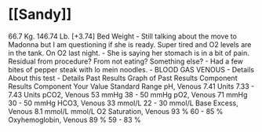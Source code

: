 # [[Sandy]]
66.7 Kg. 146.74 Lb. [+3.74] Bed Weight
	- Still talking about the move to Madonna but I am questioning if she is ready.  Super tired and O2 levels are in the tank.  On O2 last night.
	- She is saying her stomach is in a bit of pain. Residual from procedure? From not eating? Something else?
	- Had a few bites of pepper steak with lo mein noodles.
	- BLOOD GAS VENOUS - Details
	  About this test
	- Details
	  Past Results
	  Graph of Past Results
	  Component Results
	  Component	Your Value	Standard Range
	  pH, Venous	7.41 Units	7.33 - 7.43 Units
	  pCO2, Venous	53 mmHg	38 - 50 mmHg
	  pO2, Venous	71 mmHg	30 - 50 mmHg
	  HCO3, Venous	33 mmol/L	22 - 30 mmol/L
	  Base Excess, Venous	8.1 mmol/L	mmol/L
	  O2 Saturation, Venous	93 %	60 - 85 %
	  Oxyhemoglobin, Venous	89 %	59 - 83 %